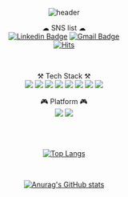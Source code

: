 <div align=center>

![header](https://capsule-render.vercel.app/api?type=waving&color=77EE99&height=240&section=header&text=welcome&fontSize=90&fontAlign=75&&fontColor=ffffff&fontAlignY=30&desc=Youngmin's%20Github&descSize=20&descAlign=86.5&Desc&descAlignY=50&animation=twinkling)

☁ SNS list ☁
<br>
[![Linkedin Badge](https://img.shields.io/badge/-LinkedIn-blue?style=flat-square&logo=Linkedin&logoColor=white&link=https://www.linkedin.com/in/youngmin-choi-bs-2405b6208/)](https://www.linkedin.com/in/youngmin-choi-bs-2405b6208/) [![Gmail Badge](https://img.shields.io/badge/Gmail-d14836?style=flat-square&logo=Gmail&logoColor=white&link=mailto:psymchoi@gmail.com)](mailto:psymchoi@gmail.com)
<br>
[![Hits](https://hits.seeyoufarm.com/api/count/incr/badge.svg?url=https%3A%2F%2Fgithub.com%2FJpot777&count_bg=%23F2C800&title_bg=%23484848&icon=&icon_color=%23E7E7E7&title=%E2%AD%90%EF%B8%8F+visitors&edge_flat=false)](https://hits.seeyoufarm.com)

<br>
  
⚒ Tech Stack ⚒
<br> 
<img src="https://img.shields.io/badge/git-F05032?style=flat-square&logo=git&logoColor=white"/> 
<img src="https://img.shields.io/badge/C-A8B9CC?style=flat-square&logo=C&logoColor=white"/> 
<img src="https://img.shields.io/badge/C++-00599C?style=flat-square&logo=C%2B%2B&logoColor=white"/> 
<img src="https://img.shields.io/badge/C%23-239120?style=flat-square&logo=C Sharp&logoColor=white"/>
<img src="https://img.shields.io/badge/Unity-000000?style=flat-square&logo=Unity&logoColor=white"/> 
<img src="https://img.shields.io/badge/Firebase-FFCA28?style=flat-square&logo=Firebase&logoColor=white"/> 
<img src="https://img.shields.io/badge/Google Ads-4285F4?style=flat-square&logo=Google Ads&logoColor=white"/> 
<img src="https://img.shields.io/badge/Facebook Ads-0866FF?style=flat-square&logo=Facebook&logoColor=white"/> 
<br>
  
🎮 Platform 🎮
<br> 
<img src="https://img.shields.io/badge/Android-3DDC84?style=flat-square&logo=Android&logoColor=white"/> <img src="https://img.shields.io/badge/ios-000000?style=flat-square&logo=ios&logoColor=white"/>

<br>
<br>
  
[![Top Langs](https://github-readme-stats.vercel.app/api/top-langs/?username=JPot777&hide=javascript,html&layout=compact&theme=merko)](https://github.com/JPot777/github-readme-stats)

<br>
  
[![Anurag's GitHub stats](https://github-readme-stats.vercel.app/api?username=JPot777&count_private=true&theme=merko)](https://github.com/JPot777/github-readme-stats)
</div>

